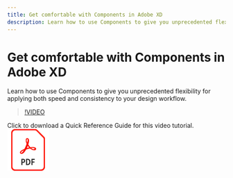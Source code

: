 ```yaml
---
title: Get comfortable with Components in Adobe XD
description: Learn how to use Components to give you unprecedented flexibility for applying both speed and consistency to your design workflow
---
```


# Get comfortable with Components in Adobe XD

Learn how to use Components to give you unprecedented flexibility for applying both speed and consistency to your design workflow.

>[!VIDEO](https://video.tv.adobe.com/v/331003?hidetitle=true)

Click to download a Quick Reference Guide for this video tutorial. [![PDF File Icon](../assets/acrobat_PDF_96.png)](../quick-reference/LetsXDSeeHowtoDesignPrototypeandHandofftoTeams.pdf)


















